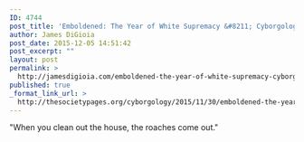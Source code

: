 ```yaml
---
ID: 4744
post_title: 'Emboldened: The Year of White Supremacy &#8211; Cyborgology'
author: James DiGioia
post_date: 2015-12-05 14:51:42
post_excerpt: ""
layout: post
permalink: >
  http://jamesdigioia.com/emboldened-the-year-of-white-supremacy-cyborgology/
published: true
_format_link_url: >
  http://thesocietypages.org/cyborgology/2015/11/30/emboldened-the-year-of-white-supremacy/
---
```

"When you clean out the house, the roaches come out."
